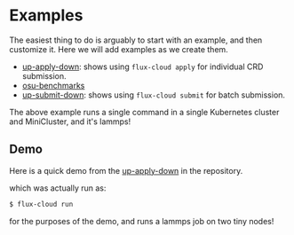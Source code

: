 # Examples

The easiest thing to do is arguably to start with an example,
and then customize it. Here we will add examples as we create them.

- [up-apply-down](https://github.com/converged-computing/flux-cloud/tree/main/examples/up-apply-down): shows using `flux-cloud apply` for individual CRD submission.
- [osu-benchmarks](https://github.com/converged-computing/flux-cloud/tree/main/examples/osu-benchmarks)
- [up-submit-down](https://github.com/converged-computing/flux-cloud/tree/main/examples/up-submit-down): shows using `flux-cloud submit` for batch submission.

The above example runs a single command in a single Kubernetes cluster and MiniCluster,
and it's lammps!


## Demo

Here is a quick demo from the [up-apply-down](https://github.com/converged-computing/flux-cloud/tree/main/examples/up-apply-down) in the repository.

<script id="asciicast-548847" src="https://asciinema.org/a/548847.js" data-speed="2" async></script>

which was actually run as:

```bash
$ flux-cloud run
```
for the purposes of the demo, and runs a lammps job on two tiny nodes!
